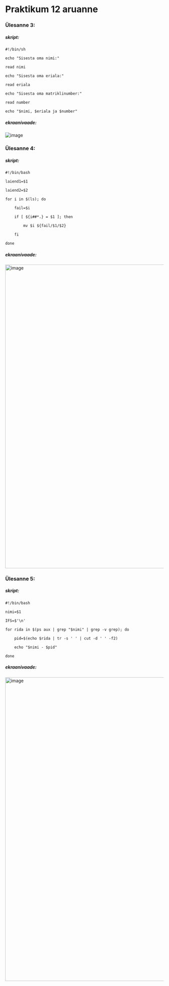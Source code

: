 # Praktikum 12 aruanne

### Ülesanne 3:

##### skript:
```
#!/bin/sh

echo "Sisesta oma nimi:"

read nimi

echo "Sisesta oma eriala:"

read eriala

echo "Sisesta oma matriklinumber:"

read number

echo "$nimi, $eriala ja $number"
```
##### ekraanivaade:

![image](https://github.com/armeig/opsys_praktikumid_armei_grete/assets/145908210/cd49ca95-d6a6-43a7-820c-e1f007fd1fcf)

### Ülesanne 4:

##### skript:
```
#!/bin/bash

laiend1=$1

laiend2=$2

for i in $(ls); do

    fail=$i
    
    if [ ${i##*.} = $1 ]; then
    
        mv $i ${fail/$1/$2}
        
    fi
    
done
```
##### ekraanivaade:

<img width="961" alt="image" src="https://github.com/armeig/opsys_praktikumid_armei_grete/assets/145908210/d8e8a007-f3ff-4479-8015-52f7cc51264f">

### Ülesanne 5:

##### skript:
```
#!/bin/bash

nimi=$1

IFS=$'\n'

for rida in $(ps aux | grep "$nimi" | grep -v grep); do

    pid=$(echo $rida | tr -s ' ' | cut -d ' ' -f2)

    echo "$nimi - $pid"

done
```
##### ekraanivaade:

<img width="961" alt="image" src="https://github.com/armeig/opsys_praktikumid_armei_grete/assets/145908210/670b75d6-191f-4c59-a461-ab5a52eda6f0">




